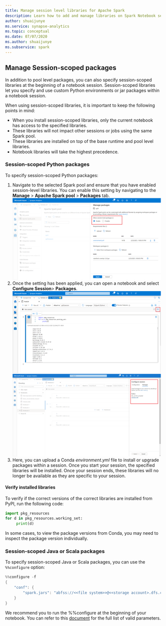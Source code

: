 ```yaml
---
title: Manage session level libraries for Apache Spark
description: Learn how to add and manage libraries on Spark Notebook sessions for Azure Synapse Analytics.
author: shuaijunye
ms.service: synapse-analytics
ms.topic: conceptual
ms.date: 07/07/2020
ms.author: shuaijunye
ms.subservice: spark
---
```



## Manage Session-scoped packages
In addition to pool level packages, you can also specify session-scoped libraries at the beginning of a notebook session. Session-scoped libraries let you specify and use custom Python environments or jar packages within a notebook session. 

When using session-scoped libraries, it is important to keep the following points in mind:
   - When you install session-scoped libraries, only the current notebook has access to the specified libraries. 
   - These libraries will not impact other sessions or jobs using the same Spark pool. 
   - These libraries are installed on top of the base runtime and pool level libraries. 
   - Notebook libraries will take the highest precedence.

### Session-scoped Python packages
To specify session-scoped Python packages:
1.	Navigate to the selected Spark pool and ensure that you have enabled session-level libraries.  You can enable this setting by navigating to the **Manage** > **Apache Spark pool** > **Packages** tab.
  ![Enable session packages.](./media/apache-spark-azure-portal-add-libraries/enable-session-packages.png "Enable session packages")
2.	Once the setting has been applied, you can open a notebook and select **Configure Session**> **Packages**.
  ![Specify session packages.](./media/apache-spark-azure-portal-add-libraries/update-session-notebook.png "Update session configuration")
  ![Upload Yml file.](./media/apache-spark-azure-portal-add-libraries/upload-session-notebook-yml.png)
3.	Here, you can upload a Conda *environment.yml* file to install or upgrade packages within a session. Once you start your session, the specified libraries will be installed. Once your session ends, these libraries will no longer be available as they are specific to your session.

#### Verify installed libraries
To verify if the correct versions of the correct libraries are installed from PyPI, run the following code:
```python
import pkg_resources
for d in pkg_resources.working_set:
     print(d)
```
In some cases, to view the package versions from Conda, you may need to inspect the package version individually.

### Session-scoped Java or Scala packages
To specify session-scoped Java or Scala packages, you can use the ```%%configure``` option:

```scala
%%configure -f
{
    "conf": {
        "spark.jars": "abfss://<<file system>>@<<storage account>.dfs.core.windows.net/<<path to JAR file>>",
    }
}
```

We recommend you to run the %%configure at the beginning of your notebook. You can refer to this [document](https://github.com/cloudera/livy#request-body) for the full list of valid parameters.

